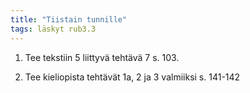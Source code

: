 ```yaml
---
title: "Tiistain tunnille"
tags: läskyt rub3.3
---
```


1. Tee tekstiin 5 liittyvä tehtävä 7 s. 103.

2. Tee kieliopista tehtävät 1a, 2 ja 3 valmiiksi s. 141-142